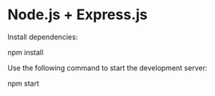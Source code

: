 # Node.js + Express.js

Install dependencies:

npm install

Use the following command to start the development server:

npm start
